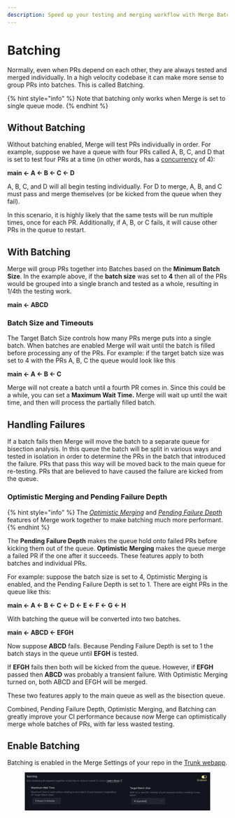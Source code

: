 ```yaml
---
description: Speed up your testing and merging workflow with Merge Batching
---
```


# Batching

Normally, even when PRs depend on each other, they are always tested and merged individually. In a high velocity codebase it can make more sense to group PRs into batches. This is called Batching.

{% hint style="info" %}
Note that batching only works when Merge is set to single queue mode.
{% endhint %}

## Without Batching

Without batching enabled, Merge will test PRs individually in order. For example, suppose we have a queue with four PRs called A, B, C, and D that is set to test four PRs at a time (in other words, has a [concurrency](https://docs.trunk.io/merge/set-up-trunk-merge/advanced-settings#concurrency) of 4):

**main <- A <- B <- C <- D**

A, B, C, and D will all begin testing individually. For D to merge, A, B, and C must pass and merge themselves (or be kicked from the queue when they fail).&#x20;

In this scenario, it is highly likely that the same tests will be run multiple times, once for each PR.  Additionally, if A, B, or C fails, it will cause other PRs in the queue to restart.

## With Batching

Merge will group PRs together into Batches based on the **Minimum Batch Size**. In the example above, if the **batch size** was set to **4** then all of the PRs would be grouped into a single branch and tested as a whole, resulting in 1/4th the testing work.

**main <- ABCD**

### Batch Size and Timeouts

The Target Batch Size controls how many PRs merge puts into a single batch.  When batches are enabled Merge will wait until the batch is filled before processing any of the PRs. For example: if the target batch size was set to 4 with the PRs A, B, C the queue would look like this

**main <- A <- B <- C**&#x20;

Merge will not create a batch until a fourth PR comes in. Since this could be a while, you can set a **Maximum Wait Time.** Merge will wait up until the wait time, and then will process the partially filled batch.

## Handling Failures

If a batch fails then Merge will move the batch to a separate queue for bisection analysis.  In this queue the batch will be split in various ways and tested in isolation in order to determine the PRs in the batch that introduced the failure. PRs that pass this way will be moved back to the main queue for re-testing. PRs that are believed to have caused the failure are kicked from the queue.

### Optimistic Merging and Pending Failure Depth

{% hint style="info" %}
The [_Optimistic Merging_](anti-flake-protection.md#optimistic-merging) and [_Pending Failure Depth_](anti-flake-protection.md#pending-failure-depth) features of Merge work together to make batching much more performant.
{% endhint %}

The **Pending Failure Depth** makes the queue hold onto failed PRs before kicking them out of the queue. **Optimistic Merging** makes the queue merge a failed PR if the one after it succeeds. These features apply to both batches and individual PRs.

For example: suppose the batch size is set to 4, Optimistic Merging is enabled, and the Pending Failure Depth is set to 1.  There are eight PRs in the queue like this:

**main <- A <- B <- C <- D <- E <- F <- G <- H**

With batching the queue will be converted into two batches.

**main <- ABCD <- EFGH**

Now suppose **ABCD** fails. Because Pending Failure Depth is set to 1 the batch stays in the queue until **EFGH** is tested.

If **EFGH** fails then both will be kicked from the queue. However, if **EFGH** passed then **ABCD** was probably a transient failure. With Optimistic Merging turned on, both ABCD and EFGH will be merged.

These two features apply to the main queue as well as the bisection queue.

Combined, Pending Failure Depth, Optimistic Merging, and Batching can greatly improve your CI performance because now Merge can optimistically merge whole batches of PRs, with far less wasted testing.



## Enable Batching

Batching is enabled in the Merge Settings of your repo in the [Trunk webapp](https://app.trunk.io/).

<figure><img src="../.gitbook/assets/image (1).png" alt=""><figcaption></figcaption></figure>





